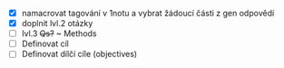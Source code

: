 - [x] namacrovat tagování v 1notu a vybrat žádoucí části z gen odpovědí
- [x] doplnit lvl.2 otázky
- [ ] lvl.3 ~~Qs?~~ ~ Methods
- [ ] Definovat cíl
- [ ] Definovat dílčí cíle (objectives)